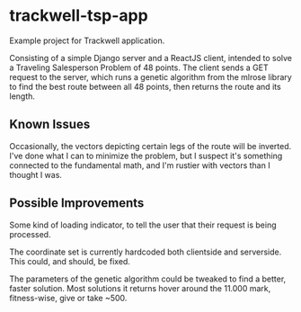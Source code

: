 # trackwell-tsp-app
Example project for Trackwell application.

Consisting of a simple Django server and a ReactJS client, intended to solve a Traveling Salesperson Problem of 48 points. The client sends a GET request to the server, which runs a genetic algorithm from the mlrose library to find the best route between all 48 points, then returns the route and its length.

## Known Issues
Occasionally, the vectors depicting certain legs of the route will be inverted. I've done what I can to minimize the problem, but I suspect it's something connected to the fundamental math, and I'm rustier with vectors than I thought I was.

## Possible Improvements
Some kind of loading indicator, to tell the user that their request is being processed.

The coordinate set is currently hardcoded both clientside and serverside. This could, and should, be fixed.

The parameters of the genetic algorithm could be tweaked to find a better, faster solution. Most solutions it returns hover around the 11.000 mark, fitness-wise, give or take ~500.
